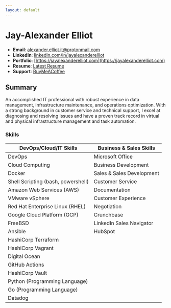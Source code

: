 ```yaml
---
layout: default
---
```


# Jay-Alexander Elliot

- **Email**: [alexander.elliot.it@protonmail.com](mailto:alexander.elliot.it@protonmail.com)
- **LinkedIn**: [linkedin.com/in/jayalexanderelliot](https://linkedin.com/in/jayalexanderelliot)
- **Portfolio**: [https://jayalexanderelliot.com](https://jayalexanderelliot.com)
- **Resume**: [Latest Resume](./resume.pdf)
- **Support**: [BuyMeACoffee](https://www.buymeacoffee.com/jscribe)

## Summary

An accomplished IT professional with robust experience in data management, infrastructure maintenance, and operations optimization. With a strong background in customer service and technical support, I excel at diagnosing and resolving issues and have a proven track record in virtual and physical infrastructure management and task automation.

### Skills

| DevOps/Cloud/IT Skills                | Business & Sales Skills         |
|--------------------------------------|--------------------------------|
| DevOps                               | Microsoft Office               |
| Cloud Computing                      | Business Development           |
| Docker                               | Sales & Sales Development      |
| Shell Scripting (bash, powershell)   | Customer Service               |
| Amazon Web Services (AWS)            | Documentation                  |
| VMware vSphere                       | Customer Experience            |
| Red Hat Enterprise Linux (RHEL)      | Negotiation                    |
| Google Cloud Platform (GCP)          | Crunchbase                     |
| FreeBSD                              | LinkedIn Sales Navigator       |
| Ansible                              | HubSpot                        |
| HashiCorp Terraform                  |                                |
| HashiCorp Vagrant                    |                                |
| Digital Ocean                        |                                |
| GitHub Actions                       |                                |
| HashiCorp Vault                      |                                |
| Python (Programming Language)        |                                |
| Go (Programming Language)            |                                |
| Datadog                              |                                |


